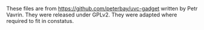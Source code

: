 These files are from https://github.com/peterbay/uvc-gadget written by Petr Vavrin.
They were released under GPLv2.
They were adapted where required to fit in constatus.
